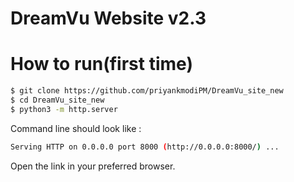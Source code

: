 # DreamVu Website v2.3

# How to run(first time)
```sh
$ git clone https://github.com/priyankmodiPM/DreamVu_site_new
$ cd DreamVu_site_new
$ python3 -m http.server
```

Command line should look like :
```sh
Serving HTTP on 0.0.0.0 port 8000 (http://0.0.0.0:8000/) ...
```

Open the link in your preferred browser. 